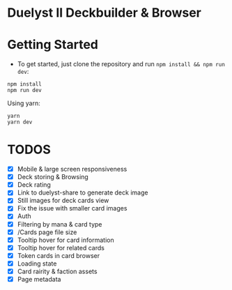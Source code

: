 # Duelyst II Deckbuilder & Browser

# Getting Started
- To get started, just clone the repository and run `npm install && npm run dev`:
```
npm install
npm run dev
```
Using yarn:
```
yarn
yarn dev
```

# TODOS

- [X] Mobile & large screen responsiveness
-	[X] Deck storing & Browsing
- [X] Deck rating
- [X] Link to duelyst-share to generate deck image
- [X] Still images for deck cards view
- [X]	Fix the issue with smaller card images
- [X] Auth
- [X] Filtering by mana & card type
- [X] /Cards page file size
- [X] Tooltip hover for card information
- [X] Tooltip hover for related cards
- [X] Token cards in card browser
- [X] Loading state
- [X] Card rairity & faction assets
- [X] Page metadata
